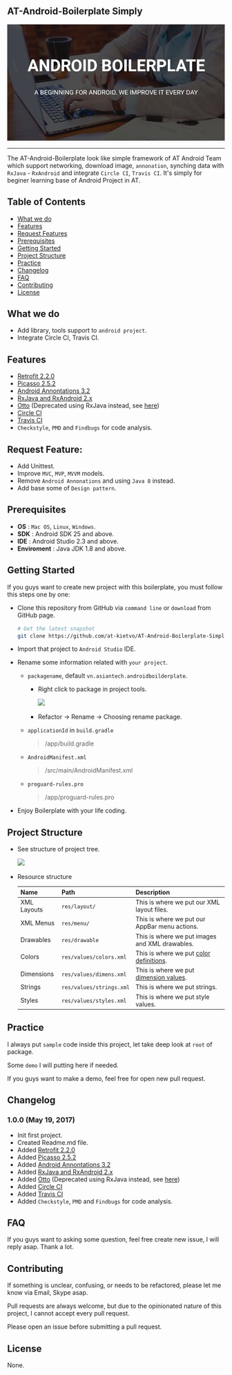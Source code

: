 AT-Android-Boilerplate Simply
-----------------

![Banner](asset/banner_android.png)

***
The AT-Android-Boilerplate look like simple framework of AT Android Team which support networking, download image, `annonation`, synching data with `RxJava` - `RxAndroid` and integrate `Circle CI`, `Travis CI`. It's simply for beginer learning base of Android Project in AT.

Table of Contents
-----------------
- [What we do](#what-we-do)
- [Features](#features)
- [Request Features](#request-features)
- [Prerequisites](#prerequisites)
- [Getting Started](#getting-started)
- [Project Structure](#project-structure)
- [Practice](#practice)
- [Changelog](#changelog)
- [FAQ](#faq)
- [Contributing](#contributing)
- [License](#license)

What we do
-----------------
- Add library, tools support to `android project`.
- Integrate Circle CI, Travis CI.

Features
-----------------
- [Retrofit 2.2.0](https://github.com/square/retrofit)
- [Picasso 2.5.2](https://github.com/square/picasso)
- [Android Annontations 3.2](https://github.com/androidannotations/androidannotations)
- [RxJava and RxAndroid 2.x](https://github.com/ReactiveX/RxAndroid)
- [Otto](https://github.com/square/otto) (Deprecated using RxJava instead, see [here](http://blog.kaush.co/2014/12/24/implementing-an-event-bus-with-rxjava-rxbus/))
- [Circle CI](https://circleci.com/)
- [Travis CI](https://travis-ci.org/)
- `Checkstyle`, `PMD` and `Findbugs` for code analysis.

Request Feature:
-----------------
- Add Unittest.
- Improve `MVC`, `MVP`, `MVVM` models.
- Remove `Android Annonations` and using `Java 8` instead.
- Add base some of `Design pattern`.

Prerequisites
-----------------
- **OS** : `Mac OS`, `Linux`, `Windows`.
- **SDK** :  Android SDK 25 and above.
- **IDE** : Android Studio 2.3 and above.
- **Enviroment** : Java JDK 1.8 and above.

Getting Started
-----------------
If you guys want to create new project with this boilerplate, you must follow this steps one by one:

- Clone this repository from GitHub via `command line` or `download` from GitHub page.

	```bash
	# Get the latest snapshot
	git clone https://github.com/at-kietvo/AT-Android-Boilerplate-Simply `YourProjectName`
	```
- Import that project to `Android Studio` IDE.
	
- Rename some information related with `your project`.

	- `packagename`, default `vn.asiantech.androidboilderplate`.
	
		- Right click to package in project tools.
		
			![](https://github.com/at-kietvo/AT-Android-Boilerplate-Simply/raw/master/choose_rename.png)	
		- Refactor -> Rename -> Choosing rename package.
		
	- `applicationId` in `build.gradle`
	
		> /app/build.gradle
	- `AndroidManifest.xml`

		> /src/main/AndroidManifest.xml
	- `proguard-rules.pro`
		
		> /app/proguard-rules.pro

- Enjoy Boilerplate with your life coding.

Project Structure
-----------------
- See structure of project tree.

	![](https://github.com/at-kietvo/AT-Android-Boilerplate-Simply/raw/master/android_struct.png)
	
- Resource structure

	| Name         | Path                      | Description |
	| --------     | -----------               | ----------- |
	| XML Layouts  | `res/layout/`             | This is where we put our XML layout files.     |
	| XML Menus    | `res/menu/`               | This is where we put our AppBar menu actions.  |
	| Drawables    | `res/drawable`            | This is where we put images and XML drawables. | 
	| Colors       | `res/values/colors.xml`   | This is where we put [color definitions](http://developer.android.com/guide/topics/resources/more-resources.html#Color). |
	| Dimensions   | `res/values/dimens.xml`   | This is where we put [dimension values](http://developer.android.com/guide/topics/resources/more-resources.html#Dimension). | 
	| Strings      | `res/values/strings.xml`  | This is where we put strings.           |
	| Styles       | `res/values/styles.xml`   | This is where we put style values.      |

Practice
-----------------
I always put `sample` code inside this project, let take deep look at `root` of package.

Some `demo` I will putting here if needed.

If you guys want to make a demo, feel free for open new pull request.

Changelog
-----------------
### 1.0.0 (May 19, 2017)
- Init first project.
- Created Readme.md file.
- Added [Retrofit 2.2.0](https://github.com/square/retrofit)
- Added [Picasso 2.5.2](https://github.com/square/picasso)
- Added [Android Annontations 3.2](https://github.com/androidannotations/androidannotations)
- Added [RxJava and RxAndroid 2.x](https://github.com/ReactiveX/RxAndroid)
- Added [Otto](https://github.com/square/otto) (Deprecated using RxJava instead, see [here](http://blog.kaush.co/2014/12/24/implementing-an-event-bus-with-rxjava-rxbus/))
- Added [Circle CI](https://circleci.com/)
- Added [Travis CI](https://travis-ci.org/)
- Added  `Checkstyle`, `PMD` and `Findbugs` for code analysis.

FAQ
-----------------
If you guys want to asking some question, feel free create new issue, I will reply asap. Thank a lot.

Contributing
------------
If something is unclear, confusing, or needs to be refactored, please let me know via Email, Skype asap.

Pull requests are always welcome, but due to the opinionated nature of this project, I cannot accept every pull request. 

Please open an issue before submitting a pull request.

License
-------
None.
